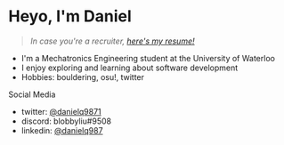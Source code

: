# Heyo, I'm Daniel

 > *In case you're a recruiter, [here's my resume!](https://github.com/danielq987/Awesome-CV/raw/master/daniel_qu_resume.pdf)*

* I'm a Mechatronics Engineering student at the University of Waterloo
* I enjoy exploring and learning about software development
* Hobbies: bouldering, osu!, twitter

Social Media
* twitter: [@danielq9871](https://twitter.com/danielq9871)
* discord: blobbyliu#9508
* linkedin: [@danielq987](https://www.linkedin.com/in/danielq987/)

<!--
**danielq987/danielq987** is a ✨ _special_ ✨ repository because its `README.md` (this file) appears on your GitHub profile.

Here are some ideas to get you started:

- 🔭 I’m currently working on ...
- 🌱 I’m currently learning ...
- 👯 I’m looking to collaborate on ...
- 🤔 I’m looking for help with ...
- 💬 Ask me about ...
- 📫 How to reach me: ...
- 😄 Pronouns: ...
- ⚡ Fun fact: ...
-->

